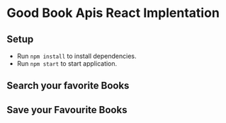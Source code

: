 # Good Book Apis React Implentation

## Setup
* Run `npm install` to install dependencies.
* Run `npm start` to start application.

## Search your favorite Books

## Save your Favourite Books